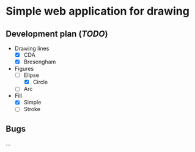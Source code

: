# Simple web application for drawing

## Development plan (*TODO*)

- Drawing lines
  - [x] CDA
  - [x] Bresengham
- Figures
  - [ ] Elipse
    - [x] Circle
  - [ ] Arc
- Fill
  - [x] Simple
  - [ ] Stroke

## Bugs

...
